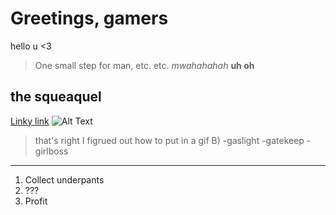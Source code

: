 # Greetings, gamers
hello u <3
> One small step for man, etc. etc. 
*mwahahahah*
**uh oh**
## the squeaquel
[Linky link](https://www.livemint.com/news/world/queen-elizabeth-died-of-broken-heart-royal-expert-decodes-double-rainbow-11664166452068.html)
![Alt Text](https://www.google.com/url?sa=i&url=https%3A%2F%2Ftenor.com%2Fview%2Fcrab-rave-dancing-dancing-crab-gif-16543314&psig=AOvVaw3wPG4grhyCeAOu7u1a4UpO&ust=1664354092790000&source=images&cd=vfe&ved=0CAsQjRxqFwoTCKjV1qbItPoCFQAAAAAdAAAAABAH)
> that's right I figrued out how to put in a gif B)
-gaslight 
-gatekeep
-girlboss
---
1. Collect underpants 
2. ???
3. Profit

